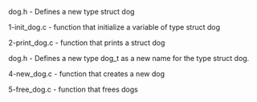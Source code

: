 dog.h - Defines a new type struct dog

1-init_dog.c - function that initialize a variable of type struct dog

2-print_dog.c - function that prints a struct dog

dog.h - Defines a new type dog_t as a new name for the type struct dog.

4-new_dog.c - function that creates a new dog

5-free_dog.c - function that frees dogs
